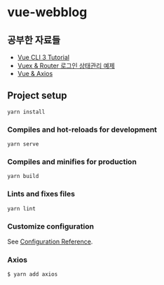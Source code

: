 # vue-webblog

## 공부한 자료들
* [Vue CLI 3 Tutorial](https://www.youtube.com/channel/UCZ6yPRDNz9bNWySjAv8kUng)
* [Vuex & Router 로그인 상태관리 예제](https://www.youtube.com/playlist?list=PLZzSdj89sCN2BNq2ugCT634Cazda_Ytl-)
* [Vue & Axios](https://www.youtube.com/playlist?list=PLZzSdj89sCN3EbxoMjhPnMFW14k6dpVv1)
 

## Project setup
```
yarn install
```

### Compiles and hot-reloads for development
```
yarn serve
```

### Compiles and minifies for production
```
yarn build
```

### Lints and fixes files
```
yarn lint
```

### Customize configuration
See [Configuration Reference](https://cli.vuejs.org/config/).


### Axios
```shell script
$ yarn add axios
```
